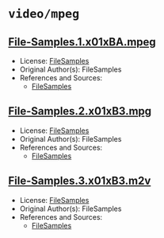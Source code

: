 # `video/mpeg`

## [File-Samples.1.x01xBA.mpeg](../files/File-Samples.1.x01xBA.mpeg)

- License: [FileSamples](./LICENSE)
- Original Author(s): FileSamples
- References and Sources:
  - [FileSamples](https://filesamples.com/samples/video/mpeg/sample_960x540.mpeg)

## [File-Samples.2.x01xB3.mpg](../files/File-Samples.2.x01xB3.mpg)

- License: [FileSamples](./LICENSE)
- Original Author(s): FileSamples
- References and Sources:
  - [FileSamples](https://filesamples.com/samples/video/mpg/sample_640x360.mpg)

## [File-Samples.3.x01xB3.m2v](../files/File-Samples.3.x01xB3.m2v)

- License: [FileSamples](./LICENSE)
- Original Author(s): FileSamples
- References and Sources:
  - [FileSamples](https://filesamples.com/samples/video/m2v/sample_960x540.m2v)
